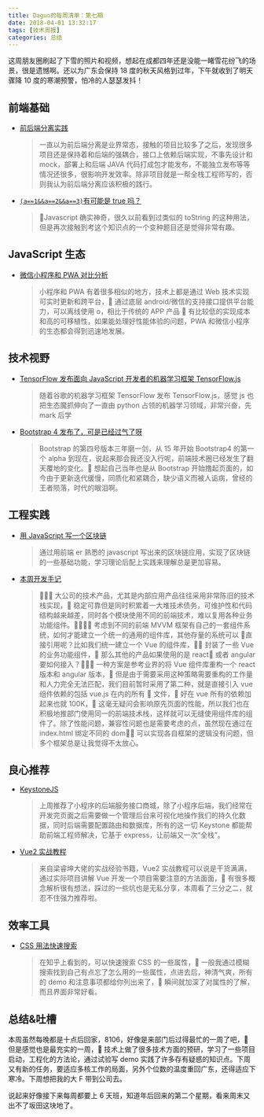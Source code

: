 ```yaml
---
title: Daguo的每周清单：第七期
date: 2018-04-01 13:32:17
tags: [技术周报]
categories: 总结
---
```


这周朋友圈刷起了下雪的照片和视频，想起在成都四年还是没能一睹雪花纷飞的场景，很是遗憾啊。还以为广东会保持 18 度的秋天风格到过年，下午就收到了明天骤降 10 度的寒潮预警，怕冷的人瑟瑟发抖！

## 前端基础

- [前后端分离实践](https://mp.weixin.qq.com/s/nKvjsU2frT5NDU4DLWqvYg?scene=25#wechat_redirect)

  > 一直以为前后端分离是业界常态，接触的项目比较多了之后，发现很多项目还是保持着和后端的强耦合，接口上依赖后端实现，不事先设计和 mock，部署上和后端 JAVA 代码打成包才能发布，不能独立发布等等情况还很多，很影响开发效率。除非项目就是一帮全栈工程师写的，否则我认为前后端分离应该积极的践行。

- [`(a==1&&a==2&&a==3)`有可能是 true 吗？](https://www.tuicool.com/wx/Z3uaMzA)
  > Javascript 确实神奇，很久以前看到过类似的 toString 的这种用法，但是再次接触到考这个知识点的一个变种题目还是觉得非常有趣。

## JavaScript 生态

- [微信小程序和 PWA 对比分析](https://zhuanlan.zhihu.com/p/35151153?utm_source=wechat_session&utm_medium=social&from=timeline&isappinstalled=0)
  > 小程序和 PWA 有着很多相似的地方，技术上都是通过 Web 技术实现可实时更新和跨平台， 通过底层 android/微信的支持接口提供平台能力，可以离线使用 o，相比于传统的 APP 产品  有比较低的实现成本和高的可移植性，如果能处理好性能体验的问题，PWA 和微信小程序的生态都会得到迅速地发展。

## 技术视野

- [TensorFlow 发布面向 JavaScript 开发者的机器学习框架 TensorFlow.js](https://juejin.im/pin/5a695e3b51882563db3cb72d?utm_medium=pwapyq&utm_source=weixinqun&from=timeline)

  > 随着谷歌的机器学习框架 TensorFlow 发布 TensorFlow.js，感觉 js 也把生态魔抓伸向了一直由 python 占领的机器学习领域，非常兴奋，先 mark 后学

- [Bootstrap 4 发布了，可是已经过气了呀](https://mp.weixin.qq.com/s?__biz=MzIwNjQwMzUwMQ==&mid=2247485752&idx=1&sn=c59b754ad87382c9bb0f67466036a830&chksm=97236bfaa054e2ecf4f2c9b904c99f914b4124cd96bbef00638b2ebf083b0dacf85b9abcee4f&mpshare=1&scene=1&srcid=0128yJYuM72IEU8mokTjIfoo#rd)
  > Bootstrap 的第四号版本三年磨一剑，从 15 年开始 Bootstrap4 的第一个 alpha 到现在，说起来那会我还没入行呢，前端技术圈已经发生了翻天覆地的变化。 想起自己当年也是从 Bootstrap 开始撸起页面的，如今由于更新迭代缓慢，同质化和紧耦合，缺少语义而被人诟病，曾经的王者陨落，时代的眼泪啊。

## 工程实践

- [用 JavaScript 写一个区块链](https://mp.weixin.qq.com/s?__biz=MjM5MTA1MjAxMQ==&mid=2651228053&idx=1&sn=38e580fcf3d059120c4498cdaa4a20a0&chksm=bd495e118a3ed707a0ef2320e748c81a673ec402bdd74969b653e45c3f8ee7d0ae5b6b13dd56&mpshare=1&scene=1&srcid=0316Sj7aMWiooaoXiEEmbmuv#rd)

  > 通过用前端 er 熟悉的 javascript 写出来的区块链应用，实现了区块链的一些基础功能，学习理论后配上实践来理解总是更加容易。

- [本周开发手记](#工程实践)
  >  大公司的技术产品，尤其是内部应用产品往往采用非常陈旧的技术栈实现， 稳定可靠但是同时积累着一大堆技术债务，可维护性和代码结构越来越差，同时各个模块使用不同的前端技术，难以复用各种业务功能组件。 考虑到不同的前端 MVVM 框架有自己的一套组件系统，如何才能建立一个统一的通用的组件库，其他存量的系统可以  直接引用呢？比如我们统一建立一个 Vue 的组件库， 封装了一些 Vue 的业务功能组件， 那么其他的产品如果使用的是 react 或者 angular 要如何接入？ 一种方案是参考业界的将 Vue 组件库重构一个 react 版本和 angular 版本， 但是由于需要采用这种策略需要重构的工作量和人力完全无法匹配，我们目前暂时采用了第二种，就是直接引入 vue 组件依赖的包括 vue.js 在内的所有  文件， 好在 vue 所有的依赖加起来也就 100K， 这毫无疑问会影响原先页面的性能，所以我们也在积极地推部门使用同一的前端技术栈，这样就可以无缝使用组件库的组件了。除了性能问题，兼容性问题也是需要考虑的点，虽然现在通过在 index.html 绑定不同的 dom 可以实现各自框架的逻辑没有问题，但多个框架总是让我觉得不太放心。

## 良心推荐

- [KeystoneJS](https://segmentfault.com/a/1190000004646121)

  > 上周推荐了小程序的后端服务接口商城，除了小程序后端，我们经常在开发完页面之后需要做一个管理后台来可视化地操作我们的持久化数据，同时后端需要配置路由和数据库，所有的这一切 Keystone 都能帮助前端工程师解决，它基于 express，让前端又一次“全栈”。

- [Vue2 实战教程](https://item.jd.com/12176536.html)
  > 来自梁睿坤大佬的实战经验书籍，Vue2 实战教程可以说是干货满满，通过实际项目讲解 Vue 开发一个项目需要注意的方法面面， 有很多概念解析很有想法，踩过的一些坑也是无私分享，本周看了三分之二，就忍不住强力推荐啦。

## 效率工具

- [CSS 用法快速搜索](http://cssreference.io/)
  > 在知乎上看到的，可以快速搜索 CSS 的一些属性， 一般我通过模糊搜索找到自己有点忘了怎么用的一些属性，点进去后，神清气爽，所有的 demo 和注意事项都给你列出来了， 瞬间就加深了对属性的了解，而且界面非常好看。

## 总结&吐槽

本周虽然每晚都是十点后回家，8106，好像是来部门后过得最忙的一周了吧， 但是感觉也是最充实的一周， 技术上做了很多技术方面的预研，学习了一些项目启动，工程化的方法论，通过试验写 demo 实践了许多存有疑惑的知识点。下周又有新的任务，要适应多核工作的局面，另外个位数的温度重回广东，还得适应下寒冷。下周想把我的大 F 带到公司去。

说起来好像接下来每周都要上 6 天班，知道年后回来的第二个星期，看来周末又出不了坂田这块地了。
